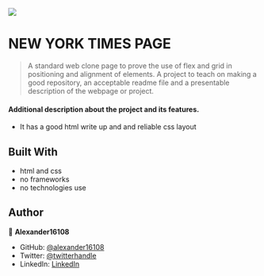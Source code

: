 

![](https://img.shields.io/badge/Microverse-blueviolet)

# NEW YORK TIMES PAGE

> A standard web clone page to prove the use of flex and grid in positioning and alignment of elements.
> A project to teach on making a good repository, an acceptable readme file and a presentable description of the webpage or project. 




#### Additional description about the project and its features.
- It has a good html write up and and reliable css layout 
## Built With

- html and css 
- no frameworks
- no technologies use



## Author

👤 **Alexander16108**

- GitHub: [@alexander16108](https://github.com/alexander16108)
- Twitter: [@twitterhandle](https://twitter.com/alexander)
- LinkedIn: [LinkedIn](https://linkedin.com/alexander)
